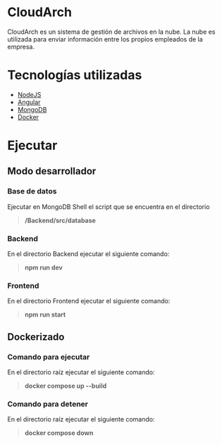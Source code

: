 # CloudArch

CloudArch es un sistema de gestión de archivos en la nube. La nube es utilizada para enviar información entre los propios empleados de la empresa.

# Tecnologías utilizadas

 - [NodeJS](https://nodejs.org/en)
 - [Angular](https://angular.io/guide/setup-local)
 - [MongoDB](https://www.mongodb.com/docs/manual/tutorial/install-mongodb-on-ubuntu/)
 - [Docker](https://docs.docker.com/engine/install/ubuntu/)
 

# Ejecutar

## Modo desarrollador

### Base de datos
Ejecutar  en MongoDB Shell el script que se encuentra en el directorio 
>  **/Backend/src/database**

### Backend
En el directorio Backend ejecutar el siguiente comando:

> **npm run dev**

### Frontend
En el directorio Frontend ejecutar el siguiente comando:

> **npm run start**

## Dockerizado

### Comando para ejecutar
En el directorio raíz ejecutar el siguiente comando:

> **docker compose up --build**

### Comando para detener
En el directorio raíz ejecutar el siguiente comando:
> **docker compose down**

